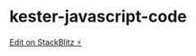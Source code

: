 # kester-javascript-code

[Edit on StackBlitz ⚡️](https://stackblitz.com/edit/kester-javascript-code)